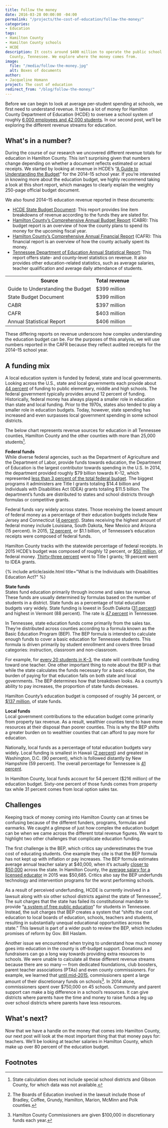 ```yaml
---
title: Follow the money
date: 2016-03-28 00:00:00 -04:00
permalink: "/projects/the-cost-of-education/follow-the-money/"
categories:
- Education
tags:
- Hamilton County
- Hamilton County schools
- HCDE
description: It costs around $400 million to operate the public school system in Hamilton
  County, Tennessee. We explore where the money comes from.
image:
  file: "/media/follow-the-money.jpg"
  alt: Boxes of documents
author:
- Jacqueline Homann
project: The cost of education
redirect_from: "/blog/follow-the-money/"
---
```


Before we can begin to look at average per-student spending at schools, we first need to understand revenue. It takes a lot of money for Hamilton County Department of Education (HCDE) to oversee a school system of roughly [6,000 employees and 42,000 students](http://www.hamiltontn.gov/PDF/CAFR/2015/2015CAFR.pdf). In our second post, we’ll be exploring the different revenue streams for education.

## What's in a number?

During the course of our research we uncovered different revenue totals for education in Hamilton County. This isn’t surprising given that numbers change depending on whether a document reflects estimated or actual receipts. We started by looking at revenue in HCDE’s “[A Guide to Understanding the Budget](http://www.pefchattanooga.org/wp-content/uploads/2015/06/HCDE_budget-guide_051515.pdf)” for the 2014–15 school year. If you’re interested in knowing more about the education budget, we highly recommend taking a look at this short report, which manages to clearly explain the weighty 250-page official budget document.

We also found 2014–15 education revenue reported in these documents:

+ [HCDE State Budget Document](http://images.pcmac.org/Uploads/HamiltonCountyDE/HamiltonCountyDE/Sites/DocumentsCategories/Documents/FY15-STATE-BUDGET-DOCUMENT.pdf): This report provides line item breakdowns of revenue according to the funds they are slated for.
+ [Hamilton County’s Comprehensive Annual Budget Report](http://www.hamiltontn.gov/pdf/cabr/2015/FY15CABR.pdf) (CABR): This budget report is an overview of how the county plans to spend its money for the upcoming fiscal year.
+ [Hamilton County’s Comprehensive Annual Financial Report](http://www.hamiltontn.gov/PDF/CAFR/2015/2015CAFR.pdf) (CAFR): This financial report is an overview of how the county actually spent its money.
+ [Tennessee Department of Education Annual Statistical Report](https://www.tn.gov/assets/entities/education/attachments/asr_1415.pdf): This report offers state- and county-level statistics on revenue. It also provides other education-related statistics, such as average salaries, teacher qualification and average daily attendance of students.

<table>
  <tbody>
    <tr>
      <th>Source</th><th>Total revenue</th>
    </tr>
    <tr>
      <td>Guide to Understanding the Budget</td><td>$399 million</td>
    </tr>
    <tr>
      <td>State Budget Document</td><td>$399 million</td>
    </tr>
    <tr>
      <td>CABR</td><td>$397 million</td>
    </tr>
    <tr>
      <td>CAFR</td><td>$403 million</td>
    </tr>
    <tr>
      <td>Annual Statistical Report</td><td>$406 million</td>
    </tr>
  </tbody>
</table>

These differing reports on revenue underscore how complex understanding the education budget can be. For the purposes of this analysis, we will use numbers reported in the CAFR because they reflect audited receipts for the 2014–15 school year.

## A funding mix

A local education system is funded by federal, state and local governments. Looking across the U.S., state and local governments each provide about [44 percent](http://atlas.newamerica.org/school-finance) of funding to public elementary, middle and high schools. The federal government typically provides around 12 percent of funding. Historically, federal money has always played a smaller role in education than state and local funding. Prior to the 1970s, states also tended to play a smaller role in education budgets. Today, however, state spending has increased and even surpasses local government spending in some school districts.

The below chart represents revenue sources for education in all Tennessee counties, Hamilton County and the other counties with more than 25,000 students[^1].

<div id="funding-sources-chart"></div>

**Federal funds**  
While diverse federal agencies, such as the Department of Agriculture and the Department of Labor, provide funds towards education, the Department of Education is the largest contributor towards spending in the U.S. In 2014, the department provided roughly $79 billion towards K–12, which represented [less than 3 percent of the total federal budget](http://atlas.newamerica.org/school-finance). The biggest programs it administers are Title I grants totaling $14.4 billion and Individuals with Disabilities Act (IDEA) grants totaling $11.5 billion. The department’s funds are distributed to states and school districts through formulas or competitive grants. 

Federal funds vary widely across states. Those receiving the lowest amount of federal money as a percentage of their education budgets include New Jersey and Connecticut ([4 percent](http://www2.census.gov/govs/school/13f33pub.pdf)). States receiving the highest amount of federal money include Louisiana, South Dakota, New Mexico and Arizona (15 percent). In 2015, [12 percent](https://www.tn.gov/assets/entities/education/attachments/asr_1415.pdf), or $1.1 billion, of Tennessee’s education receipts were composed of federal funds.

Hamilton County tracks with the statewide percentage of federal receipts. In 2015 HCDE’s budget was composed of roughly 12 percent, or [$50 million](http://www.hamiltontn.gov/PDF/CAFR/2015/2015CAFR.pdf), of federal money. [Thirty-three percent](https://www.tn.gov/assets/entities/education/attachments/asr_1415.pdf) went to Title I grants; 19 percent went to IDEA grants.

{% include article/aside.html title="What is the Individuals with Disabilities Education Act?" %}

**State funds**  
States fund education primarily through income and sales tax revenue. These funds are usually determined by formulas based on the number of students in a district. State funds as a percentage of total education budgets vary widely. State funding is lowest in South Dakota ([31 percent](http://www2.census.gov/govs/school/13f33pub.pdf)) and highest in Vermont (88 percent). The rate is [47 percent](https://www.tn.gov/assets/entities/education/attachments/asr_1415.pdf) in Tennessee.  

In Tennessee, state education funds come primarily from the sales tax. They’re distributed across counties according to a formula known as the Basic Education Program (BEP). The BEP formula is intended to calculate enough funds to cover a basic education for Tennessee students. This formula is driven primarily by student enrollment and covers three broad categories: instruction, classroom and non-classroom.

For example, for [every 20 students in K–3](https://www.tn.gov/assets/entities/sbe/attachments/BEP_Blue_Book_FY16_portrait_orientation.pdf), the state will contribute funding toward one teacher. One other important thing to note about the BEP is that while the state calculates the funds necessary for a basic education, the burden of paying for that education falls on both state and local governments. The BEP determines how that breakdown looks. As a county’s ability to pay increases, the proportion of state funds decreases. 

Hamilton County’s education budget is composed of roughly 34 percent, or [$137 million](http://www.hamiltontn.gov/PDF/CAFR/2015/2015CAFR.pdf), of state funds.

**Local funds**  
Local government contributions to the education budget come primarily from property tax revenue. As a result, wealthier counties tend to have more resources at their disposal than poorer counties. This is why the BEP shifts a greater burden on to wealthier counties that can afford to pay more for education.

Nationally, local funds as a percentage of total education budgets vary widely. Local funding is smallest in Hawaii ([2 percent](http://www2.census.gov/govs/school/13f33pub.pdf)) and greatest in Washington, D.C. (90 percent), which is followed distantly by New Hampshire (59 percent). The overall percentage for Tennessee is [41 percent](https://www.tn.gov/assets/entities/education/attachments/asr_1415.pdf).

In Hamilton County, local funds account for 54 percent ($216 million) of the education budget. Sixty-one percent of those funds comes from property tax while 31 percent comes from local option sales tax.

<div id="inflation-adjusted-revenue-chart"></div>

## Challenges

Keeping track of money coming into Hamilton County can at times be confusing because of the different funders, programs, formulas and earmarks. We caught a glimpse of just how complex the education budget can be when we came across the different total revenue figures. We want to highlight two other challenges that complicate education funding.

The first challenge is the BEP, which critics say underestimates the true cost of educating students. One example they cite is that the BEP formula has not kept up with inflation or pay increases. The BEP formula estimates average annual teacher salary at $40,000, when it’s actually [closer to $50,000](http://tn.chalkbeat.org/2015/07/15/is-tennessees-school-funding-formula-broken-local-officials-increasingly-say-yes/#.VsN0OpMrKRt) across the state. In Hamilton County, the [average salary for a licensed educator](https://www.tn.gov/assets/entities/education/attachments/asr_1415.pdf) in 2015 was $50,685. Critics also say the BEP underfunds technology and intervention programs for the worst performing schools. 

As a result of perceived underfunding, HCDE is currently involved in a lawsuit along with six other school districts against the state of Tennessee[^2]. The suit charges that the state has failed its constitutional mandate to provide “[a system of free public education](http://tn.chalkbeat.org/2015/03/25/chronic-state-underfunding-of-education-spurs-lawsuit-by-seven-school-districts/#.VsOGAJMrKRt)” for students in Tennessee. Instead, the suit charges that BEP creates a system that “shifts the cost of education to local boards of education, schools, teachers and students, resulting in substantially unequal educational opportunities across the state.” This lawsuit is part of a wider push to review the BEP, which includes promises of reform by Gov. Bill Haslam.

Another issue we encountered when trying to understand how much money goes into education in the county is off-budget support. Donations and fundraisers can go a long way towards providing extra resources to schools. We were unable to calculate all these different revenue streams because there are so many — from dedicated foundations, club boosters, parent teacher associations (PTAs) and even county commissioners. For example, we learned that [until mid-2015](http://www.timesfreepress.com/news/politics/local/story/2015/jun/25/county-commissions-controversial-discretionary-funds-cant-be-spent-schools-attorney-says/311541/), commissioners spent a large amount of their discretionary funds on schools[^3]. In 2014 alone, commissioners spent over $750,000 on 45 schools. 
Community and parent support can make a big difference in a school’s resources. It can give districts where parents have the time and money to raise funds a leg up over school districts where parents have less resources.

## What's next?

Now that we have a handle on the money that comes into Hamilton County, our next post will look at the most important thing that that money pays for: teachers. We’ll be looking at teacher salaries in Hamilton County, which make up over 80 percent of the education budget.

## Footnotes

[^1]: State calculation does not include special school districts and Gibson County, for which data was not available.
[^2]: The Boards of Education involved in the lawsuit include those of Bradley, Coffee, Grundy, Hamilton, Marion, McMinn and Polk counties.
[^3]: Hamilton County Commissioners are given $100,000 in discretionary funds each year. 

<script src="https://cdnjs.cloudflare.com/ajax/libs/pym/0.4.5/pym.min.js"></script>
<script>
  new pym.Parent("funding-sources-chart", "http://graphics.metroideas.org/charts/normalized-barchart-school-district-revenue/", {});
  new pym.Parent("inflation-adjusted-revenue-chart", "http://graphics.metroideas.org/charts/linechart-hcde-cafr/", {});
</script>